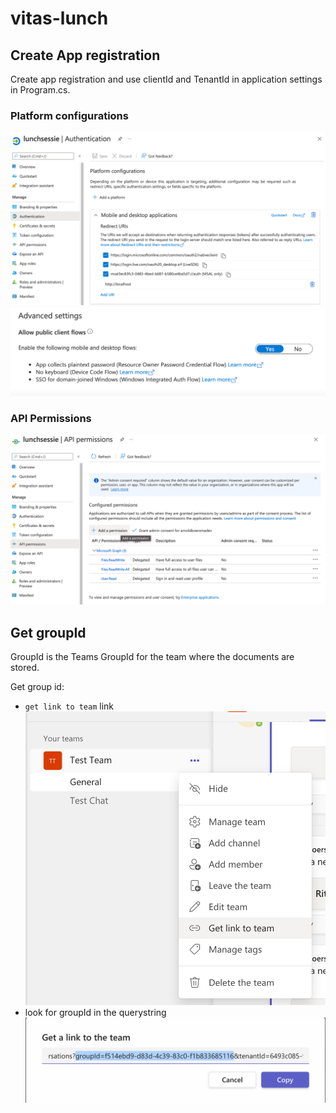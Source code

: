# vitas-lunch

## Create App registration
Create app registration and use clientId and TenantId in application settings in Program.cs.

### Platform configurations
![](images/2022-02-22-23-08-00.png)
![](images/2022-02-22-23-08-33.png)

### API Permissions
![](images/2022-02-22-23-09-12.png)

## Get groupId
GroupId is the Teams GroupId for the team where the documents are stored.

Get group id:
- `get link to team` link
![](images/2022-02-22-23-12-48.png)
- look for groupId in the querystring
![](images/2022-02-22-23-14-10.png)